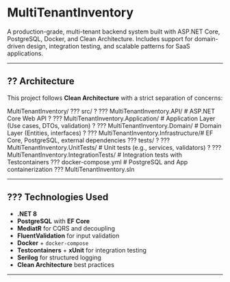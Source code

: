 # MultiTenantInventory

A production-grade, multi-tenant backend system built with ASP.NET Core, PostgreSQL, Docker, and Clean Architecture. Includes support for domain-driven design, integration testing, and scalable patterns for SaaS applications.

---

## ?? Architecture

This project follows **Clean Architecture** with a strict separation of concerns:

MultiTenantInventory/
??? src/
? ??? MultiTenantInventory.API/ # ASP.NET Core Web API
? ??? MultiTenantInventory.Application/ # Application Layer (Use cases, DTOs, validation)
? ??? MultiTenantInventory.Domain/ # Domain Layer (Entities, interfaces)
? ??? MultiTenantInventory.Infrastructure/# EF Core, PostgreSQL, external dependencies
??? tests/
? ??? MultiTenantInventory.UnitTests/ # Unit tests (e.g., services, validators)
? ??? MultiTenantInventory.IntegrationTests/ # Integration tests with Testcontainers
??? docker-compose.yml # PostgreSQL and App containerization
??? MultiTenantInventory.sln


---

## ??? Technologies Used

- **.NET 8**
- **PostgreSQL** with **EF Core**
- **MediatR** for CQRS and decoupling
- **FluentValidation** for input validation
- **Docker** + `docker-compose`
- **Testcontainers** + **xUnit** for integration testing
- **Serilog** for structured logging
- **Clean Architecture** best practices

---
